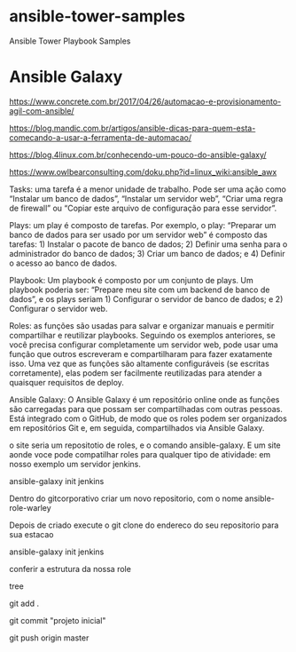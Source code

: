 # ansible-tower-samples
Ansible Tower Playbook Samples

# Ansible Galaxy
https://www.concrete.com.br/2017/04/26/automacao-e-provisionamento-agil-com-ansible/

https://blog.mandic.com.br/artigos/ansible-dicas-para-quem-esta-comecando-a-usar-a-ferramenta-de-automacao/

https://blog.4linux.com.br/conhecendo-um-pouco-do-ansible-galaxy/

https://www.owlbearconsulting.com/doku.php?id=linux_wiki:ansible_awx

Tasks: uma tarefa é a menor unidade de trabalho. Pode ser uma ação como “Instalar um banco de dados”, “Instalar um servidor web”, “Criar uma regra de firewall” ou “Copiar este arquivo de configuração para esse servidor”.

Plays: um play é composto de tarefas. Por exemplo, o play: “Preparar um banco de dados para ser usado por um servidor web” é composto das tarefas: 1) Instalar o pacote de banco de dados; 2) Definir uma senha para o administrador do banco de dados; 3) Criar um banco de dados; e 4) Definir o acesso ao banco de dados.

Playbook: Um playbook é composto por um conjunto de plays. Um playbook poderia ser: “Prepare meu site com um backend de banco de dados”, e os plays seriam 1) Configurar o servidor de banco de dados; e 2) Configurar o servidor web.

Roles: as funções são usadas para salvar e organizar manuais e permitir compartilhar e reutilizar playbooks. Seguindo os exemplos anteriores, se você precisa configurar completamente um servidor web, pode usar uma função que outros escreveram e compartilharam para fazer exatamente isso. Uma vez que as funções são altamente configuráveis (se escritas corretamente), elas podem ser facilmente reutilizadas para atender a quaisquer requisitos de deploy.

Ansible Galaxy: O Ansible Galaxy é um repositório online onde as funções são carregadas para que possam ser compartilhadas com outras pessoas. Está integrado com o GitHub, de modo que os roles podem ser organizados em repositórios Git e, em seguida, compartilhados via Ansible Galaxy.




o site seria um repositotio de roles, e o comando ansible-galaxy.
E um site aonde voce pode compatilhar roles para qualquer tipo de atividade: em nosso exemplo um servidor jenkins.

ansible-galaxy init jenkins

Dentro do gitcorporativo criar um novo repositorio, com o nome ansible-role-warley

Depois de criado execute o git clone do endereco do seu repositorio para sua estacao

ansible-galaxy init jenkins

conferir a estrutura da nossa role

tree

git add .

git commit "projeto inicial"

git push origin master
